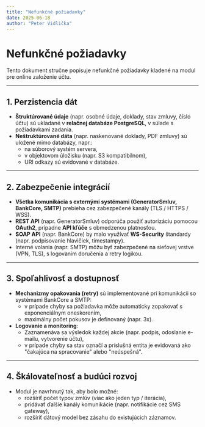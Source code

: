 ```yaml
---
title: "Nefunkčné požiadavky"
date: 2025-06-18
author: "Peter Vidlička"
---
```


# Nefunkčné požiadavky

Tento dokument stručne popisuje nefunkčné požiadavky kladené na modul pre online založenie účtu.

---

## 1. Perzistencia dát

- **Štruktúrované údaje** (napr. osobné údaje, doklady, stav zmluvy, číslo účtu) sú ukladané v **relačnej databáze PostgreSQL**, v súlade s požiadavkami zadania.
- **Neštruktúrované dáta** (napr. naskenované doklady, PDF zmluvy) sú uložené mimo databázy, napr.:
  - na súborový systém servera,
  - v objektovom úložisku (napr. S3 kompatibilnom),
  - URI odkazy sú evidované v databáze.

---

## 2. Zabezpečenie integrácií

- **Všetka komunikácia s externými systémami (GeneratorSmluv, BankCore, SMTP)** prebieha cez zabezpečené kanály (TLS / HTTPS / WSS).
- **REST API** (napr. GeneratorSmluv) odporúča použiť autorizáciu pomocou **OAuth2**, prípadne **API kľúče** s obmedzenou platnosťou.
- **SOAP API** (napr. BankCore) by malo využívať **WS-Security** štandardy (napr. podpisovanie hlavičiek, timestampy).
- Interné volania (napr. SMTP) môžu byť zabezpečené na sieťovej vrstve (VPN, TLS), s logovaním doručenia a retry logikou.

---

## 3. Spoľahlivosť a dostupnosť

- **Mechanizmy opakovania (retry)** sú implementované pri komunikácii so systémami BankCore a SMTP:
  - v prípade chyby sa požiadavka môže automaticky zopakovať s exponenciálnym oneskorením,
  - maximálny počet pokusov je definovaný (napr. 3x).
- **Logovanie a monitoring**:
  - Zaznamenáva sa výsledok každej akcie (napr. podpis, odoslanie e-mailu, vytvorenie účtu),
  - v prípade chyby sa stav označí a príslušná entita je evidovaná ako "čakajúca na spracovanie" alebo "neúspešná".

---

## 4. Škálovateľnosť a budúci rozvoj

- Modul je navrhnutý tak, aby bolo možné:
  - rozšíriť počet typov zmlúv (viac ako jeden typ / iterácia),
  - pridávať ďalšie kanály komunikácie (napr. notifikácie cez SMS gateway),
  - rozšíriť dátový model bez zásahu do existujúcich záznamov.

